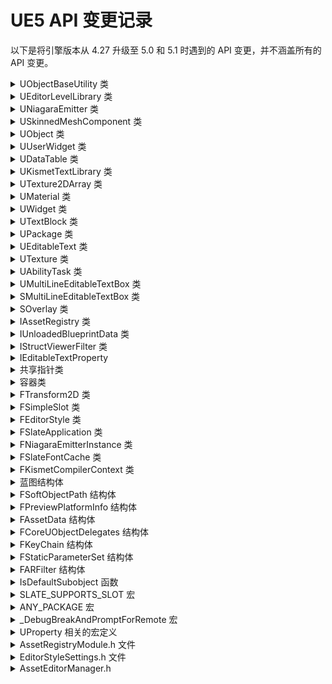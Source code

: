 # UE5 API 变更记录

以下是将引擎版本从 4\.27 升级至 5\.0 和 5\.1 时遇到的 API 变更，并不涵盖所有的 API 变更。


<details>

<summary>UObjectBaseUtility 类</summary>

`UObjectBaseUtility` 的声明请见 UObjectBaseUtility\.h。

+ `MarkPendingKill` 函数

    从 UE5\.0 开始被 `MarkAsGarbage` 函数所替代。

    ```cpp
    UObject* const Object;
    #if ENGINE_MAJOR_VERSION >= 5
        Object->MarkAsGarbage();
    #else
        Object->MarkPendingKill();
    #endif
    ```

+ `ClearPendingKill` 函数

    从 UE5\.0 被 `ClearGarbage` 函数所替代。

    ```cpp
    UObject* const Object;
    #if ENGINE_MAJOR_VERSION >= 5
        Object->ClearGarbage();
    #else
        Object->ClearPendingKill();
    #endif
    ```

+ `IsPendingKill` 函数

    从 UE5\.0 被全局函数 `IsValid` 或者 `GetValid` 所替代。这两个函数的定义请见 Object\.h。

    根据引擎的注释，除了以上两个函数外，还可以使用全局函数 `IsValidChecked`，功能类似于 `IsValid`。然而我们并不建议使用该函数，因为该函数内部存在断言，如果待检查的对象为空就会导致断言失败，从而引起崩溃。

    ```cpp
    UObject* const Object;
    #if ENGINE_MAJOR_VERSION >= 5
        // 或通过 GetValid(Object) 进行检查，Object 有效时返回 Object，反之返回空指针
        const bool bValid = IsValid(Object);
    #else
        const bool bValid = Object->IsPendingKill();
    #endif
    ```

</details>


<details>

<summary>UEditorLevelLibrary 类</summary>

`UEditorLevelLibrary` 的声明请见 EditorLevelLibrary\.h。

从 UE5\.0 开始，`UEditorLevelLibrary` 中的蓝图函数被移至各个 Subsystem 类中，这里举几个例子： 

+ `GetEditorWorld` 和 `GetGameWorld` 函数

    被移至 `UUnrealEditorSubsystem` 类中，请见 UnrealEditorSubsystem\.h。

    ```cpp
    // 以 GetEditorWorld 和 GetGameWorld 为例

    #if ENGINE_MAJOR_VERSION >= 5
        UWorld* EditorWorld = nullptr;
        UWorld* GameWorld = nullptr;
        if (UUnrealEditorSubsystem* const Subsystem = GEditor->GetEditorSubsystem<UUnrealEditorSubsystem>())
        {
            EditorWorld = Subsystem->GetEditorWorld();
            GameWorld = Subsystem->GetGameWorld();
        }
    #else
        UWorld* const EditorWorld = UEditorLevelLibrary::GetEditorWorld();
        UWorld* const GameWorld = UEditorLevelLibrary::GetGameWorld();
    #endif
    ```

+ `LoadLevel` 函数

    被移至 `ULevelEditorSubsystem` 类中，请见 LevelEditorSubsystem\.h。

</details>


<details>

<summary>UNiagaraEmitter 类</summary>

`UNiagaraEmitter` 的声明请见 NiagaraEmitter\.h。

+ `GetRenderers` 函数

    从 UE5\.1 开始，该函数被迁移到 `FVersionedNiagaraEmitterData` 结构体中。后者是 UE5\.1 新增的类型，在 `FNiagaraEmitterInstance` 类中可以通过 `GetCachedEmitterData` 函数来返回。

    `FVersionedNiagaraEmitterData` 的声明请见 NiagaraEmitter\.h，`FNiagaraEmitterInstance` 的声明请见 NiagaraEmitterInstance\.h。

    ```cpp
    const TSharedRef<FNiagaraEmitterInstance> Instance;
    #if ENGINE_MAJOR_VERSION == 5 && ENGINE_MINOR_VERSION >= 1 || ENGINE_MAJOR_VERSION > 5
        if (FVersionedNiagaraEmitterData* const EmitterData = Instance->GetCachedEmitterData())
        // 或者：
        // if (FVersionedNiagaraEmitterData* const EmitterData = Instance->GetCachedEmitter().GetEmitterData())
        {
            const TArray<UNiagaraRendererProperties*>& Renderers = EmitterData->GetRenderers();
        }
    #else
        if (UNiagaraEmitter* const Emitter = Instance->GetCachedEmitter())
        {
            const TArray<UNiagaraRendererProperties*>& Renderers = Emitter->GetRenderers();
        }
    #endif
    ```

+ `SimTarget` 属性

    从 UE5\.1 开始，该属性被迁移到 `FVersionedNiagaraEmitterData` 结构体中。

+ `bLocalSpace` 属性

    从 UE5\.1 开始，该属性被迁移到 `FVersionedNiagaraEmitterData` 结构体中。

</details>


<details>

<summary>USkinnedMeshComponent 类</summary>

`USkinnedMeshComponent` 的声明请见 SkinnedMeshComponent\.h。

+ `SetSkeletalMesh` 函数

    从 UE5\.1 开始被 `SetSkinnedAssetAndUpdate` 函数所替代。这对于派生类 `USkeletalMeshComponent` 也有影响。

    在派生类 `USkeletalMeshComponent` 中，`SetSkeletalMesh` 仍然可用，但是不再作为蓝图函数。

    ```cpp
    USkinnedMeshComponent* const SkinnedMeshComponent;
    USkeletalMeshComponent* const SkeletalMeshComponent;
    USkeletalMesh* const SkeletalMesh;
    #if ENGINE_MAJOR_VERSION == 5 && ENGINE_MINOR_VERSION >= 1 || ENGINE_MAJOR_VERSION > 5
        // 参数类型是 USkinnedAsset，但是因为 USkeletalMesh 是 USkinnedAsset 的派生类，所以可以直接传递
        SkinnedMeshComponent->SetSkinnedAssetAndUpdate(SkeletalMesh);

        // 蓝图函数调用，与 SetSkeletalMesh 等价
        SkeletalMeshComponent->SetSkinnedAssetAndUpdate(SkeletalMesh);
        // 非蓝图函数调用，与 SetSkinnedAssetAndUpdate 等价
        SkeletalMeshComponent->SetSkeletalMesh(SkeletalMesh);
    #else
        // 蓝图函数调用
        SkinnedMeshComponent->SetSkeletalMesh(SkeletalMesh);

        // 蓝图函数调用
        SkeletalMeshComponent->SetSkeletalMesh(SkeletalMesh);
    #endif
    ```

</details>


<details>

<summary>UObject 类</summary>

`UObject` 的声明请见 Object\.h。

+ `PreSave` 函数

    从 UE5\.0 开始，参数类型发生变化。

    ```cpp
    #if ENGINE_MAJOR_VERSION >= 5
        virtual void PreSave(const class ITargetPlatform* TargetPlatform);
    #else
        virtual void PreSave(FObjectPreSaveContext SaveContext);
    #endif
    ```

</details>


<details>

<summary>UUserWidget 类</summary>

`UUserWidget` 的声明请见 UserWidget\.h。

+ `DuplicateAndInitializeFromWidgetTree` 函数

    从 UE5\.1 开始，参数列表发生变化，相比旧版本多了一步合并子控件的操作。

    ```cpp
    UUserWidget* const UserWidget;
    UWidgetTree* const WidgetTree;
    // 需要额外合并的子控件，如果没有留空即可
    const TMap<FName, UWidget*> NamedSlotContentToMerge;
    #if ENGINE_MAJOR_VERSION == 5 && ENGINE_MINOR_VERSION >= 1 || ENGINE_MAJOR_VERSION > 5
        UserWidget->DuplicateAndInitializeFromWidgetTree(WidgetTree, NamedSlotContentToMerge);
    #else
        UserWidget->DuplicateAndInitializeFromWidgetTree(WidgetTree);
    #endif
    ```

</details>


<details>

<summary>UDataTable 类</summary>

`UDataTable` 的声明请见 DataTable\.h。

+ `GetRowStructName` 函数

    从 UE5\.1 开始被 `GetRowStructPathName` 函数所替代。

    ```cpp
    UDataTable* const DataTable;
    #if ENGINE_MAJOR_VERSION == 5 && ENGINE_MINOR_VERSION >= 1 || ENGINE_MAJOR_VERSION > 5
        const FString& PathName = DataTable->GetRowStructPathName().ToString();
    #else
        const FString& PathName = DataTable->GetRowStructName().ToString();
    #endif
    ```

</details>


<details>

<summary>UKismetTextLibrary 类</summary>

`UKismetTextLibrary` 的声明请见 KismetTextLibrary\.h。

+ `Conv_FloatToText` 函数

    从 UE5\.1 开始被 `Conv_DoubleToText` 函数所替代，后者是从 UE5\.0 开始新增的函数。

    ```cpp
    #if ENGINE_MAJOR_VERSION >= 5
        // 接收双精度浮点数
        const FText& Text = UKismetTextLibrary::Conv_DoubleToText(100.0, ERoundingMode::HalfToEven);
    #else
        // 接收单精度浮点数
        const FText& Text = UKismetTextLibrary::Conv_FloatToText(100.0f, ERoundingMode::HalfToEven);
    #endif
    ```

</details>


<details>

<summary>UTexture2DArray 类</summary>

`UTexture2DArray` 的声明请见 Texture2DArray\.h。

+ `InvadiateTextureSource` 函数

    从 UE5\.1 开始，该函数的命名被更正为 `InvalidateTextureSource`。

    ```cpp
    UTexture2DArray* const Array;
    #if ENGINE_MAJOR_VERSION == 5 && ENGINE_MINOR_VERSION >= 1 || ENGINE_MAJOR_VERSION > 5
        Array->InvalidateTextureSource();
    #else
        Array->InvadiateTextureSource();
    #endif
    ```

</details>


<details>

<summary>UMaterial 类</summary>

`UMaterial` 的声明请见 Source/Runtime/Engine/Classes/Materials/Material\.h。

+ `EditorComments`，`Expressions`，`ExpressionExecBegin`，`ExpressionExecEnd` 和 `ExpressionCollection` 属性

    从 UE5\.1 开始，这些属性被对应的 Get 函数所替代。例如 `Expressions` 属性改为通过 `GetExpressions` 函数来访问。

    ```cpp
    // 以 Expressions 属性为例

    UMaterial* const Material;
    #if WITH_EDITORONLY_DATA
    #if ENGINE_MAJOR_VERSION == 5 && ENGINE_MINOR_VERSION >= 1 || ENGINE_MAJOR_VERSION > 5
        const TArray<TObjectPtr<UMaterialExpression>>& Expressions = Material->GetExpressions();
    #else
        const TArray<TObjectPtr<UMaterialExpression>>& Expressions = Material->Expressions;
    #endif
    #endif
    ```

+ `ParameterGroupData`，`ExpressionCollection`，`BaseColor`，`Metallic`，`Specular`，`Roughness`，`Anisotropy`，`Normal`，`Tangent`，`EmissiveColor`，`Opacity`，`OpacityMask`，`WorldPositionOffset`，`SubsurfaceColor`，`ClearCoat`，`ClearCoatRoughness`，`AmbientOcclusion`，`Refraction`，`CustomizedUVs`，`MaterialAttributes`，`PixelDepthOffset`，`ShadingModelFromMaterialExpression` 和 `FrontMaterial` 属性

    从 UE5\.1 开始，这些属性被迁移至 `UMaterialEditorOnlyData` 结构体中。后者是 UE5\.1 新增的类型，在 `UMaterial` 中可以通过 `GetEditorOnlyData` 函数来访问。

    ```cpp
    // 以 ParameterGroupData 属性为例

    UMaterial* const Material;
    #if WITH_EDITORONLY_DATA
    #if ENGINE_MAJOR_VERSION == 5 && ENGINE_MINOR_VERSION >= 1 || ENGINE_MAJOR_VERSION > 5
        if (UMaterialEditorOnlyData* const MaterialData = Material->GetEditorOnlyData())
        {
            const TArray<FParameterGroupData>& ParameterGroupData = MaterialData->ParameterGroupData;
        }
    #else
        {
            const TArray<FParameterGroupData>& ParameterGroupData = Material->ParameterGroupData;
        }
    #endif
    #endif
    ```

</details>


<details>

<summary>UWidget 类</summary>

`UWidget` 的声明请见 Widget\.h。

+ `Visibility` 属性

    从 UE5\.1 开始不再支持直接访问，被 `GetVisibility` 和 `SetVisibility` 函数所替代。因为 `GetVisibility` 和 `SetVisibility` 在 UE4 和 UE5 中都有提供，所以不需要做版本兼容。

</details>


<details>

<summary>UTextBlock 类</summary>

`UTextBlock` 的声明请见 TextBlock\.h。

+ `Font` 属性

    从 UE5\.1 开始不再支持直接访问，被 `GetFont` 和 `SetFont` 函数所替代。

    ```cpp
    UTextBlock* const TextBlock;
    #if ENGINE_MAJOR_VERSION == 5 && ENGINE_MINOR_VERSION >= 1 || ENGINE_MAJOR_VERSION > 5
        const FSlateFontInfo& Font = TextBlock->GetFont();
        TextBlock->SetFont(Font);
    #else
        const FSlateFontInfo& Font = TextBlock->Font;
        TextBlock->Font = Font;
    #endif
    ```

</details>


<details>

<summary>UPackage 类</summary>

`UPackage` 的声明请见 Package\.h。

+ `FileName` 属性

    从 UE5\.0 开始被 `GetLoadedPath` 函数所替代。

    ```cpp
    UPackage* const Package;
    #if ENGINE_MAJOR_VERSION >= 5
        const FName& FileName = Package->FileName;
    #else
        const FPackagePath& PackagePath = Package->GetLoadedPath();
    #endif
    ```

+ `SavePackage` 函数

    从 UE5\.0 开始增加了含有 `FSavePackageArgs` 类型参数的重载，并要求改用这个重载。`FSavePackageArgs` 的声明请见 SavePackage\.h。

    ```cpp
    UPackage* const Package;
    UObject* const ObjectToSave;
    const TCHAR* const FileName;
    const EObjectFlags TopLevelFlags;
    FOutputDevice* const Error;
    const bool bForceByteSwapping;
    const bool bWarnOfLongFilename;
    const uint32 SaveFlags;
    #if ENGINE_MAJOR_VERSION >= 5
        FSavePackageArgs SaveArgs;
        SaveArgs.TopLevelFlags = TopLevelFlags;
        SaveArgs.Error = Error;
        SaveArgs.bForceByteSwapping = bForceByteSwapping;
        SaveArgs.bWarnOfLongFilename = bWarnOfLongFilename;
        SaveArgs.SaveFlags = SaveFlags;
        UPackage::SavePackage(Package, ObjectToSave, Filename, SaveArgs);
    #else
        UPackage::SavePackage(Package, ObjectToSave, TopLevelFlags, Filename, Error, nullptr, bForceByteSwapping, bWarnOfLongFilename, SaveFlags);
    #endif
    ```

</details>


<details>

<summary>UEditableText 类</summary>

`UEditableText` 的声明请见 EditableText\.h。

+ `HintText` 属性

    从 UE5\.1 开始不再支持直接访问，被 `GetHintText` 和 `SetHintText` 函数所替代。

    ```cpp
    UEditableText* const EditableText;
    #if ENGINE_MAJOR_VERSION == 5 && ENGINE_MINOR_VERSION >= 1 || ENGINE_MAJOR_VERSION > 5
        const FText& HintText = EditableText->GetHintText();
        EditableText->SetHintText(HintText);
    #else
        const FText& HintText = EditableText->HintText;
        EditableText->HintText =HintText;
    #endif
    ```

</details>


<details>

<summary>UTexture 类</summary>

`UTexture` 的声明请见 Source/Runtime/Engine/Classes/Engine/Texture\.h。

+ `bDitherMipMapAlpha` 属性

    从 UE5\.1 开始被移除，引擎没有指明替代的属性或函数。

    ```cpp
    // 只能在 UE5.0 或以下的版本中访问该属性
    #if ENGINE_MAJOR_VERSION == 5 && ENGINE_MINOR_VERSION < 1 || ENGINE_MAJOR_VERSION < 5
        UTexture* const Texture;
        const bool bDitherMipMapAlpha = !!Texture->bDitherMipMapAlpha;
    #endif
    ```

</details>


<details>

<summary>UAbilityTask 类</summary>

`UAbilityTask` 的声明请见 AbilityTask\.h。

+ `Ability` 属性

    从 UE5\.1 开始，`Ability` 的类型从 `UGameplayAbility*` 变为 `TObjectPtr<UGameplayAbility>`。

    ```cpp
    UAbilityTask* const AbilityTask;
    #if ENGINE_MAJOR_VERSION == 5 && ENGINE_MINOR_VERSION >= 1 || ENGINE_MAJOR_VERSION > 5
        UGameplayAbility* const Ability = AbilityTask->Ability.Get();
    #else
        UGameplayAbility* const Ability = AbilityTask->Ability;
    #endif
    ```

+ `AbilitySystemComponent`

    从 UE5\.1 开始，`AbilitySystemComponent` 的类型从 `UAbilitySystemComponent*` 变为 `TWeakObjectPtr<UAbilitySystemComponent>`。

    ```cpp
    UAbilityTask* const AbilityTask;
    #if ENGINE_MAJOR_VERSION == 5 && ENGINE_MINOR_VERSION >= 1 || ENGINE_MAJOR_VERSION > 5
        UAbilitySystemComponent* const ASC = AbilityTask->AbilitySystemComponent.Get();
    #else
        UAbilitySystemComponent* const ASC = AbilityTask->AbilitySystemComponent;
    #endif
    ```

</details>


<details>

<summary>UMultiLineEditableTextBox 类</summary>

`UMultiLineEditableTextBox` 的声明请见 MultiLineEditableTextBox\.h。

+ `TextStyle` 属性

    从 UE5\.1 开始被废弃，其功能被整合在 `WidgetStyle` 属性中。

    ```cpp
    UMultiLineEditableTextBox* const TextBox;
    #if ENGINE_MAJOR_VERSION == 5 && ENGINE_MINOR_VERSION >= 1 || ENGINE_MAJOR_VERSION > 5
        const FTextBlockStyle& TextStyle = TextBox->WidgetStyle.TextStyle;
        TextBox->WidgetStyle.TextStyle = TextStyle;
    #else
        const FTextBlockStyle& TextStyle = TextBox->TextStyle;
        TextBox->TextStyle = TextStyle;
    #endif
    ```

</details>


<details>

<summary>SMultiLineEditableTextBox 类</summary>

`SMultiLineEditableTextBox` 的声明请见 SMultiLineEditableTextBox\.h。

+ `TextStyle` 属性

    从 UE5\.2 开始被废弃。其功能被整合在 `Style` 属性中。

    ```cpp
    const TSharedRef<SMultiLineEditableTextBox> TextBox;
    #if ENGINE_MAJOR_VERSION == 5 && ENGINE_MINOR_VERSION >= 1 || ENGINE_MAJOR_VERSION > 5
        const FTextBlockStyle& TextStyle = TextBox->Style.TextStyle;
        TextBox->Style.TextStyle = TextStyle;
    #else
        const FTextBlockStyle& TextStyle = TextBox->TextStyle;
        TextBox->TextStyle = TextStyle;
    #endif
    ```

</details>


<details>

<summary>SOverlay 类</summary>

`SOverlay` 的声明请见 SOverlay\.h。

+ `ZOrder` 属性

    从 UE5\.0 开始不再支持直接访问，被 `SetZOrder` 和 `GetZOrder` 函数所替代。

    ```cpp
    const TSharedRef<SOverlay> Overlay;
    #if ENGINE_MAJOR_VERSION >= 5
        // Get
        const int32 ZOrder = Overlay->ZOrder;
        // Set
        Overlay->ZOrder = ZOrder;
    #else
        // Get
        const int32 ZOrder = Overlay->GetZOrder();
        // Set
        Overlay->SetZOrder(ZOrder);
    #endif
    ```

</details>


<details>

<summary>IAssetRegistry 类</summary>

`IAssetRegistry` 的声明请见 IAssetRegistry\.h。

+ `GetAssetByObjectPath` 函数

    从 UE5\.1 开始，参数类型发生变化。

    ```cpp
    const FString ObjectPath;
    #if ENGINE_MAJOR_VERSION == 5 && ENGINE_MINOR_VERSION >= 1 || ENGINE_MAJOR_VERSION > 5
        const FAssetData& AssetData = IAssetRegistry::Get()->GetAssetByObjectPath(FSoftObjectPath(ObjectPath));
    #else
        const FAssetData& AssetData = IAssetRegistry::Get()->GetAssetByObjectPath(FName(ObjectPath));
    #endif
    ```

</details>


<details>

<summary>IUnloadedBlueprintData 类</summary>

`IUnloadedBlueprintData` 的声明请见 ClassViewerFilter\.h。

+ `GetClassPath` 函数

    从 UE5\.1 开始被 `GetClassPathName` 函数所替代。

    ```cpp
    const TSharedRef<IUnloadedBlueprintData> BlueprintData;
    #if ENGINE_MAJOR_VERSION == 5 && ENGINE_MINOR_VERSION >= 1 || ENGINE_MAJOR_VERSION > 5
        // 从 UE5.1 开始，引擎要求避免使用 FName 作为路径变量的类型
        const FString& ClassPath = BlueprintData->GetClassPathName().ToString();
    #else
        const FString& ClassPath = BlueprintData->GetClassPath().ToString();
    #endif
    ```

</details>


<details>

<summary>IStructViewerFilter 类</summary>

`IStructViewerFilter` 的声明请见 StructViewerFilter\.h。

+ `IsUnloadedStructAllowed` 函数

    从 UE5\.1 开始，参数列表发生变化。`InStructPath` 参数的类型从 `FName` 变为 `const FSoftObjectPath&`。

    ```cpp
    #if ENGINE_MAJOR_VERSION == 5 && ENGINE_MINOR_VERSION >= 1 || ENGINE_MAJOR_VERSION > 5
        virtual bool IsUnloadedStructAllowed(const FStructViewerInitializationOptions& InInitOptions, const FSoftObjectPath& InStructPath, TSharedRef<class FStructViewerFilterFuncs> InFilterFuncs);
    #else
        virtual bool IsUnloadedStructAllowed(const FStructViewerInitializationOptions& InInitOptions, FName InStructPath, TSharedRef<class FStructViewerFilterFuncs> InFilterFuncs);
    #endif
    ```

</details>


<details>

<summary>IEditableTextProperty</summary>

`IEditableTextProperty` 的声明请见 STextPropertyEditableTextBox\.h。

+ `RequestRefresh` 函数

    从 UE5\.1 开始被移除。此前这个函数只在 `IEditableTextProperty` 的 `Tick` 函数中被调用，而在 UE5\.1 中 `Tick` 函数也被移除。

    ```cpp
    #if ENGINE_MAJOR_VERSION == 5 && ENGINE_MINOR_VERSION < 1 || ENGINE_MAJOR_VERSION < 5
        virtual void RequestRefresh() override;
    #endif
    ```

</details>


<details>

<summary>共享指针类</summary>

各种共享指针类的声明请见 SharedPointer\.h。

从 UE5\.1 开始，`TSharedRef`，`TSharedPtr`，`TWeakPtr` 和 `TSharedFromThis` 类相关的函数大部分带有 `[[nodiscard]]` 属性，这是一种 C\+\+17 标准下的语法，调用带有这种属性的函数时，其返回值不应该被丢弃，否则会出现编译警告或者错误。

```cpp
// 以 TSharedRef 为例

TSharedRef<SWidget> WidgetRef;
#if ENGINE_MAJOR_VERSION == 5 && ENGINE_MINOR_VERSION >= 1 || ENGINE_MAJOR_VERSION > 5
    // 丢弃返回值的写法，会出现编译警告或者错误
    WidgetRef.Get();
    // 规范的写法
    SWidget& Widget = WidgetRef.Get();
#else
    // 丢弃返回值的写法，可以正常通过编译
    WidgetRef.Get();
    // 规范的写法
    SWidget& Widget = WidgetRef.Get();
#endif
```

</details>


<details>

<summary>容器类</summary>

从 UE5\.0 开始，`TArray`，`TList`，`TSet` 和 `TMap` 这四种常用的泛型容器类型增加了判断容器是否为空的函数 `IsEmpty`。

```cpp
const TArray<uint8> Array;
const TList<uint8> List;
const TSet<uint8> Set;
const TMap<uint8, uint8> Map;
#if ENGINE_MAJOR_VERSION >= 5
    if (Array.IsEmpty())
    {
        // 数组为空
    }
    if (List.IsEmpty())
    {
        // 链表为空
    }
    if (Set.IsEmpty())
    {
        // 集合为空
    }
    if (Map.IsEmpty())
    {
        // 字典为空
    }
#else
    if (Array.Num() <= 0)
    {
        // 数组为空
    }
    if (List.Num() <= 0)
    {
        // 链表为空
    }
    if (Set.Num() <= 0)
    {
        // 集合为空
    }
    if (Map.Num() <= 0)
    {
        // 字典为空
    }
#endif
```

</details>


<details>

<summary>FTransform2D 类</summary>

`FTransform2D` 类的声明请见 TransformCalculus2D\.h。

从 UE5\.1 开始，`FTransform2D` 重定向至 `FTransform2f` 类，而不再是单独实现的类。

</details>


<details>

<summary>FSimpleSlot 类</summary>

`FSimpleSlot` 的声明请见 Children\.h。

从 UE5\.0 开始被 `FSingleWidgetChildrenWithBasicLayoutSlot` 类所替代。注意引擎的注释是错的，并不存在 `FSingleWidgetChildrenWithSimpleSlot` 类。

```cpp
#if ENGINE_MAJOR_VERSION >= 5
    FSingleWidgetChildrenWithBasicLayoutSlot Slot;
#else
    FSimpleSlot Slot;
#endif
```

</details>


<details>

<summary>FEditorStyle 类</summary>

`FEditorStyle` 的声明请见 EditorStyleSet\.h。

从 UE5\.0 开始，`FEditorStyle` 类中除 `ResetToDefault` 外的所有公开函数，全部可以改为通过 `FAppStyle` 类来调用，从 UE5\.1 开始要求必须通过 `FAppStyle` 类来调用。

```cpp
// 获取样式数据的单例
#if ENGINE_MAJOR_VERSION >= 5
    const ISlateStyle& Style = FAppStyle::Get();
#else
    const ISlateStyle& Style = FEditorStyle::Get();
#endif
```

</details>


<details>

<summary>FSlateApplication 类</summary>

`FSlateApplication` 的声明请见 SlateApplication\.h。

+ `OnTouchStarted` 函数

    从 UE5\.1 开始参数列表发生变化，`ControllerId` 参数被移除，取而代之的是一个 `FPlatformUserId` 类型的参数 `PlatformUserId` 和一个 `FInputDeviceId` 类型的参数 `DeviceId`。`FPlatformUserId` 和 `FInputDeviceId` 结构体的声明请见 CoreMiscDefines\.h。

    ```cpp
    FSlateApplication& Application = FSlateApplication::Get();
    const TSharedPtr<FGenericWindow> Window;
    const FVector2D TouchPoint;
    #if ENGINE_MAJOR_VERSION == 5 && ENGINE_MINOR_VERSION >= 1 || ENGINE_MAJOR_VERSION > 5
        /**
        * 直至 UE5.2，第5个参数 PlatformUserId 在 OnTouchStarted 函数中并没有引用，无法得知它的作用，因此可以传递一个任意的 FPlatformUserId
        * 第6个参数 DeviceId 替代了 UE5.0 及之前版本的 ControllerId 参数，需要通过原本的 ControllerId 参数来构建一个 FInputDeviceId 进行传递
        */
        if (Application.OnTouchStarted(Window, TouchPoint, 1.0f, 0, FPlatformUserId::CreateFromInternalId(0), FInputDeviceId::CreateFromInternalId(0)))
        {
            // 触摸事件开始
        }
    #else
        if (Application.OnTouchStarted(Window, TouchPoint, 1.0f, 0, 0))
        {
            // 触摸事件开始
        }
    #endif
    ```

+ `OnTouchEnded` 函数

    变化同 `OnTouchStarted` 函数。

+ `OnControllerAnalog` 函数

    变化同 `OnTouchStarted` 函数

</details>


<details>

<summary>FNiagaraEmitterInstance 类</summary>

`FNiagaraEmitterInstance` 的声明请见 NiagaraEmitterInstance\.h。

+ `GetCachedEmitter` 函数

    从 UE5\.1 开始，返回值的类型从 `UNiagaraEmitter*` 变为 `FVersionedNiagaraEmitter`。后者是 UE5\.1 新增的类型，声明请见 NiagaraTypes\.h。

    ```cpp
    const TSharedRef<FNiagaraEmitterInstance> Instance;
    #if ENGINE_MAJOR_VERSION == 5 && ENGINE_MINOR_VERSION >= 1 || ENGINE_MAJOR_VERSION > 5
        UNiagaraEmitter* const Emitter = Instance->GetCachedEmitter().Emitter;
    #else
        UNiagaraEmitter* const Emitter = Instance->GetCachedEmitter();
    #endif
    ```

</details>


<details>

<summary>FSlateFontCache 类</summary>

`FSlateFontCache` 的声明请见 FontCache\.h。

+ `GetOverflowEllipsisText` 函数

    该函数从 UE5\.0 开始新增，从 UE5\.1 开始被 `ShapeOverflowEllipsisText` 函数所替代。按照引擎的注释，替代者是 `FShapedTextCache` 类的 `FindOrAddOverflowEllipsisText` 函数，然而这个函数与 `GetOverflowEllipsisText` 的差异过大，因此建议使用 `ShapeOverflowEllipsisText` 函数。

    ```cpp
    #if ENGINE_MAJOR_VERSION >= 5
        FSlateFontCache FontCache;
        const FSlateFontInfo FontInfo;
        const float FontScale;
    #if ENGINE_MINOR_VERSION >= 1
        const FShapedGlyphSequencePtr& TextPtr = FontCache.ShapeOverflowEllipsisText(FontInfo, FontScale);
    #else
        const FShapedGlyphSequencePtr& TextPtr = FontCache.GetOverflowEllipsisText(FontInfo, FontScale);
    #endif
    #endif
    ```

</details>


<details>

<summary>FKismetCompilerContext 类</summary>

`FKismetCompilerContext` 的声明请见 KismetCompiler\.h。

+ `OnPostCDOCompiled` 函数

    从 UE5\.1 开始，参数列表发生变化。

    ```cpp
    #if ENGINE_MAJOR_VERSION == 5 && ENGINE_MINOR_VERSION >= 1 || ENGINE_MAJOR_VERSION > 5
        virtual void OnPostCDOCompiled(const UObject::FPostCDOCompiledContext& Context);
    #else
        virtual void OnPostCDOCompiled();
    #endif
    ```

</details>


<details>

<summary>蓝图结构体</summary>

从 UE5\.0 开始，引擎要求必须为蓝图结构体中的蓝图属性赋予初始值。如果一个蓝图属性没有被赋予初始值，并且它的类型不是对象类型，或者是不含默认构造函数的对象类型，那么引擎在启动后就会在控制台中输出错误。输出的错误是以蓝图属性为单位的，每当检查到一条没有被赋予初始值的蓝图属性，就会输出一条错误。

示例：

```cpp
USTRUCT()
struct MYPROJECT_API FMyBPStruct
{
    GENERATED_USTRUCT_BODY()

    // 有错误，引擎在控制台中输出 "LogClass: Error: FloatProperty FMyBPStruct::FloatValue is not initialized properly. Module:MyProject File:Public/MyBPStruct.h"
    UPROPERTY(BlueprintReadWrite, EditAnywhere)
    float FloatValue;

    // 没有错误，IntValue 的初始值是 0
    UPROPERTY(BlueprintReadWrite, EditAnywhere)
    int32 IntValue = 0;

    // 没有错误，FName 类型含有默认构造函数，初始值是 NAME_None
    UPROPERTY(BlueprintReadWrite, EditAnywhere)
    FName NameValue;
};
```

赋予初始值的方式有以下两种：

+ 声明时指定初始值

    ```cpp
    USTRUCT()
    struct MYPROJECT_API FMyBPStruct
    {
        GENERATED_USTRUCT_BODY()

        // 声明 FloatValue 时指定初始值是 0
        UPROPERTY(BlueprintReadWrite, EditAnywhere)
        float FloatValue = 0.0f;
    };
    ```

+ 定义构造函数

    ```cpp
    USTRUCT()
    struct MYPROJECT_API FMyBPStruct
    {
        GENERATED_USTRUCT_BODY()

        UPROPERTY(BlueprintReadWrite, EditAnywhere)
        float FloatValue;

        // 通过构造函数指定 FloatValue 的初始值是 0
        FMyBPStruct()
            : FloatValue(0.0f)
        {

        }
    };
    ```

对于所属类型含有默认构造函数的蓝图属性，例如 `FName` 和 `FString`，尽管原则上不需要赋予它们初始值，但还是建议赋予它们初始值。一是和其他蓝图属性保持写法上的统一，二是提升代码的可读性，让其他开发人员更加明确各个蓝图属性被赋予的初始值。

</details>


<details>

<summary>FSoftObjectPath 结构体</summary>

`FSoftObjectPath` 的声明请见 SoftObjectPath\.h。

+ 构造函数

    从 UE5\.1 开始废弃了以 `FName` 类型作为路径参数的构造函数重载。

    ```cpp
    #if ENGINE_MAJOR_VERSION == 5 && ENGINE_MINOR_VERSION < 1 || ENGINE_MAJOR_VERSION < 5
        const FName AssetPath;
        // 重载版本1
        const FSoftObjectPath Path1(AsstPath);

        const FName AssetPathName;
        const FString SubPathString;
        // 重载版本2
        const FSoftObjectPath Path2(AssetPathName, SubPathString);
    #endif
    ```

+ `GetAssetPathName` 函数

    从 UE5\.1 开始被 `GetAssetPath` 函数所替代。

    ```cpp
    const FSoftObjectPath Path;
    #if ENGINE_MAJOR_VERSION == 5 && ENGINE_MINOR_VERSION >= 1 || ENGINE_MAJOR_VERSION > 5
        const FString& PathName = Path.GetAssetPath().ToString();
    #else
        const FString& PathName = Path.GetAssetPathName().ToString();
    #endif
    ```

+ `SetAssetPathName` 函数

    从 UE5\.1 开始被 `SetAssetPath` 函数所替代。

    注意直至 UE5\.2，`FSoftObjectPath` 实际上都尚未提供 `SetAssetPath` 函数，意味着仍然需要使用 `SetAssetPathName` 函数。

</details>


<details>

<summary>FPreviewPlatformInfo 结构体</summary>

`FPreviewPlatformInfo` 的声明请见 EditorEngine\.h。

+ 构造函数

    从 UE5\.1 开始，参数列表发生变化，增加了一个 `EShaderPlatform` 类型的参数 `InShaderPlatform` 和一个 `FName` 类型的参数 `InShaderPlatformName`。

    ```cpp
    #if ENGINE_MAJOR_VERSION == 5 && ENGINE_MINOR_VERSION >= 1 || ENGINE_MAJOR_VERSION > 5
        // 参数 InDeviceProfileName，InbPreviewFeatureLevelActive 和 InShaderPlatformName 分别使用默认值 NAME_None，false 和 NAME_None
        const FPreviewPlatformInfo Info(ERHIFeatureLevel::ES3_1, EShaderPlatform::SP_VULKAN_ES3_1_ANDROID, TEXT("Android"), TEXT("GLSL_ES3_1_ANDROID"));
    #else
        // 参数 InDeviceProfileName 和 InbPreviewFeatureLevelActive 分别使用默认值 NAME_None 和 false
        const FPreviewPlatformInfo Info(ERHIFeatureLevel::ES3_1, TEXT("Android"), TEXT("GLSL_ES3_1_ANDROID"));
    #endif
    ```

</details>


<details>

<summary>FAssetData 结构体</summary>

`FAssetData` 的声明请见 Source/Runtime/CoreUObject/Public/AssetRegistry/AssetData\.h。

+ `AssetClass` 属性

    从 UE5\.1 开始被 `AssetClassPath` 属性所替代，类型是 `FTopLevelAssetPath`。`FTopLevelAssetPath` 的声明请见 TopLevelAssetPath\.h。

    ```cpp
    const FAssetData AssetData;
    #if ENGINE_MAJOR_VERSION == 5 && ENGINE_MINOR_VERSION >= 1 || ENGINE_MAJOR_VERSION > 5
        // 从 UE5.1 开始，引擎要求避免使用 FName 作为路径变量的类型
        const FName& AssetClassName = AssetData.AssetClassPath.GetAssetName();
    #else
        const FString& AssetClassName = AssetData.AssetClass;
    #endif
    ```

+ `ObjectPath` 属性

    从 UE5\.1 开始被 `GetSoftObjectPath` 函数或者是 `GetObjectPathString` 函数所替代。

    ```cpp
    const FAssetData AssetData;
    #if ENGINE_MAJOR_VERSION == 5 && ENGINE_MINOR_VERSION >= 1 || ENGINE_MAJOR_VERSION > 5
        // 或通过 AssetData.GetSoftObjectPath() 得到一个 FSoftObjectPath 类型的变量
        const FString& ObjectPath = AssetData.GetObjectPathString();
    #else
        const FString& ObjectPath = AssetData.ObjectPath;
    #endif
    ```

</details>


<details>

<summary>FCoreUObjectDelegates 结构体</summary>

`FCoreUObjectDelegates` 的声明请见 UObjectGlobals\.h。

+ `OnObjectSaved` 属性

    从 UE5\.0 开始被 `OnObjectPreSaved` 属性所替代。

    ```cpp
    // 注意回调的参数列表有所变化
    #if ENGINE_MAJOR_VERSION >= 5
        FDelegateHandle Handle = FCoreUObjectDelegates::OnObjectPreSave.AddLambda([](UObject* const Object, const FObjectPreSaveContext Context) -> void
        {
            // ...
        });
    #else
        FDelegateHandle Handle = FCoreUObjectDelegates::OnObjectSaved.AddLambda([](UObject* const Object) -> void
        {
            // ...
        });
    #endif
    ```

</details>


<details>

<summary>FKeyChain 结构体</summary>

`FKeyChain` 的声明请见 KeyChainUtilities\.h。

+ `MasterEncryptionKey` 属性

    从 UE5\.1 开始不再支持直接访问，需要调用 `GetPrincipalEncryptionKey` 和 `FKeyChainSetPrincipalEncryptionKey` 函数。

    ```cpp
    FKeyChain KeyChain;
    #if ENGINE_MAJOR_VERSION == 5 && ENGINE_MINOR_VERSION >= 1 || ENGINE_MAJOR_VERSION > 5
        // Get
        const FNamedAESKey* const Key = KeyChain.GetPrincipalEncryptionKey();
        // Set
        KeyChain.SetPrincipalEncryptionKey(Key);
    #else
        // Get
        const FNamedAESKey* const Key = KeyChain.MasterEncryptionKey;
        // Set
        KeyChain.MasterEncryptionKey = Key;
    #endif
    ```

+ `EncryptionKeys` 属性

    从 UE5\.1 开始不再支持直接访问，需要调用 `GetEncryptionKeys` 和 `SetEncryptionKeys` 函数。

    ```cpp
    FKeyChain KeyChain;
    #if ENGINE_MAJOR_VERSION == 5 && ENGINE_MINOR_VERSION >= 1 || ENGINE_MAJOR_VERSION > 5
        // Get
        const TMap<FGuid, FNamedAESKey>& Keys = KeyChain.GetEncryptionKeys();
        // Set
        KeyChain.SetEncryptionKeys(Keys);
    #else
        // Get
        const TMap<FGuid, FNamedAESKey>& Keys = KeyChain.EncryptionKeys;
        // Set
        KeyChain.EncryptionKeys = Keys;
    #endif
    ```

+ `SigningKey` 属性

    从 UE5\.1 开始不再支持直接访问，需要调用 `GetSigningKey` 和 `SetSigningKey` 函数。

    ```cpp
    FKeyChain KeyChain;
    #if ENGINE_MAJOR_VERSION == 5 && ENGINE_MINOR_VERSION >= 1 || ENGINE_MAJOR_VERSION > 5
        // Get
        const FRSAKeyHandle& Key = KeyChain.GetSigningKey();
        // Set
        KeyChain.SetSigningKey(Key);
    #else
        // Get
        const FRSAKeyHandle& Key = KeyChain.SigningKey;
        // Set
        KeyChain.SigningKey = Key;
    #endif
    ```

</details>


<details>

<summary>FStaticParameterSet 结构体</summary>

`FStaticParameterSet` 的声明请见 StaticParameterSet\.h。

+ `StaticSwitchParameters` 属性

    从 UE5\.1 开始被移至 `FStaticParameterSetEditorOnlyData` 结构体中，并且要求在 `WITH_EDITORONLY_DATA` 宏的分支下使用。`FStaticParameterSetEditorOnlyData` 是 UE5\.1 新增的类型，声明请见 StaticParameterSet\.h。

    ```cpp
    FStaticParameterSet Set;
    #if ENGINE_MAJOR_VERSION == 5 && ENGINE_MINOR_VERSION >= 1 || ENGINE_MAJOR_VERSION > 5
    #if WITH_EDITORONLY_DATA
        TArray<FStaticSwitchParameter>& StaticSwitchParameters = Set.EditorOnly.StaticSwitchParameters;
    #endif
    #else
        TArray<FStaticSwitchParameter>& StaticSwitchParameters = Set.StaticSwitchParameters;
    #endif
    ```

+ `StaticComponentMaskParameters` 属性

    变化同 `StaticSwitchParameters` 属性。

    ```cpp
    FStaticParameterSet Set;
    #if ENGINE_MAJOR_VERSION == 5 && ENGINE_MINOR_VERSION >= 1 || ENGINE_MAJOR_VERSION > 5
    #if WITH_EDITORONLY_DATA
        TArray<FStaticComponentMaskParameter>& StaticComponentMaskParameters = Set.EditorOnly.StaticComponentMaskParameters;
    #endif
    #else
        TArray<FStaticComponentMaskParameter>& StaticComponentMaskParameters = Set.StaticComponentMaskParameters;
    #endif
    ```

+ `TerrainLayerWeightParameters` 属性

    变化同 `StaticSwitchParameters` 属性。

    ```cpp
    FStaticParameterSet Set;
    #if ENGINE_MAJOR_VERSION == 5 && ENGINE_MINOR_VERSION >= 1 || ENGINE_MAJOR_VERSION > 5
    #if WITH_EDITORONLY_DATA
        TArray<FStaticTerrainLayerWeightParameter>& TerrainLayerWeightParameters = Set.EditorOnly.TerrainLayerWeightParameters;
    #endif
    #else
        TArray<FStaticTerrainLayerWeightParameter>& TerrainLayerWeightParameters = Set.TerrainLayerWeightParameters;
    #endif
    ```

+ `MaterialLayers` 属性

    从 UE5\.1 开始，类型从 `FMaterialLayersFunctions` 变为 `FMaterialLayersFunctionsRuntimeData`。后者是 UE5\.1 新增的类型，声明请见 MaterialLayersFunctions\.h。

    ```cpp
    FStaticParameterSet Set;
    #if ENGINE_MAJOR_VERSION == 5 && ENGINE_MINOR_VERSION >= 1 || ENGINE_MAJOR_VERSION > 5
        FMaterialLayersFunctionsRuntimeData& MaterialLayers = Set.MaterialLayers;
    #else
        FMaterialLayersFunctions& MaterialLayers = Set.MaterialLayers;
    #endif
    ```

</details>


<details>

<summary>FARFilter 结构体</summary>

`FARFilter` 的声明请见 ARFilter\.h。

+ `ClassNames` 属性

    从 UE5\.1 开始被 `ClassPaths` 属性所替代，类型变为 `TArray<FTopLevelAssetPath>`。

    ```cpp
    FARFilter Filter;
    #if ENGINE_MAJOR_VERSION == 5 && ENGINE_MINOR_VERSION >= 1 || ENGINE_MAJOR_VERSION > 5
        TArray<FTopLevelAssetPath>& ClassPaths = Filter.ClassPaths;
    #else
        TArray<FName>& ClassNames = Filter.ClassNames;
    #endif
    ```

</details>


<details>

<summary>IsDefaultSubobject 函数</summary>

`IsDefaultSubobject` 的定义请见 UObjectBaseUtility\.cpp。

此前一个对象只要其 Outer 有效，并且 Outer 不是 CDO，该函数就会返回 true。而从 UE5\.1 开始，该函数的实现有所变化——除了满足前面提到的条件外，目标对象还必须不为 CDO，该函数才会返回 true。换言之，这个函数不能再用于判断一个对象是否为 CDO。

</details>


<details>

<summary>SLATE_SUPPORTS_SLOT 宏</summary>

`SLATE_SUPPORTS_SLOT` 的定义请见 DeclarativeSyntaxSupport\.h。

从 UE5\.0 开始被 `SLATE_SLOT_ARGUMENT` 宏所替代。

```cpp
#if ENGINE_MAJOR_VERSION >= 5
    SLATE_SUPPORTS_SLOT(FSimpleSlot)
#else
    /**
    * 注意从 UE5.0 开始改用 FSingleWidgetChildrenWithBasicLayoutSlot
    * ChildSlots 是成员变量的名称，可以自行指定
    */
    SLATE_SLOT_ARGUMENT(FSingleWidgetChildrenWithBasicLayoutSlot, ChildSlots)
#endif
```

</details>


<details>

<summary>ANY_PACKAGE 宏</summary>

`ANY_PACKAGE` 的定义请见 ObjectMacros\.h。

从 UE5\.1 开始被废弃。这个宏主要用于 `FindObject` 函数 `Outer` 参数的传递。从 UE5\.1 开始，引擎要求在调用 `FindObject` 函数时应当提供有效的 `Outer` 参数或者待查找对象的完整路径。`FindObject` 函数的声明请见 UObjectGlobals\.h。

```cpp
const TCHAR* const ObjectName;
#if ENGINE_MAJOR_VERSION == 5 && ENGINE_MINOR_VERSION >= 1 || ENGINE_MAJOR_VERSION > 5
    const FName ObjectPathName;
    const FTopLevelAssetPath ObjectPath(ObjectPathName);
    UObject* const Object = FindObject<UObject>(ObjectPath);
    // 如果能够提供有效的 Outer，就可以使用另一个重载: FindObject<UObject>(Outer, ObjectName);
#else
    UObject* const Object = FindObject<UObject>(ANY_PACKAGE, ObjectName);
#endif
```

> `ANY_PACKAGE` 本质上是 `reinterpret<UPackage*>(-1)`，并不等价于 `nullptr`，因此 `FindObject<UObject>(ANY_PACKAGE, ObjectName)` 绝对不能改写为 `FindObject<UObject>(nullptr, ObjectName)`；具体请见 `FindObject` 的实现

</details>


<details>

<summary>_DebugBreakAndPromptForRemote 宏</summary>

`_DebugBreakAndPromptForRemote` 的定义请见 AssertionMacros\.h。

从 UE5\.1 开始被 `UE_DEBUG_BREAK_AND_PROMPT_FOR_REMOTE` 宏所替代。

```cpp
#if ENGINE_MAJOR_VERSION == 5 && ENGINE_MINOR_VERSION >= 1 || ENGINE_MAJOR_VERSION > 5
    UE_DEBUG_BREAK_AND_PROMPT_FOR_REMOTE();
#else
    _DebugBreakAndPromptForRemote();
#endif
```

</details>


<details>

<summary>UProperty 相关的宏定义</summary>

从 UE4\.25 开始，各种蓝图属性类型宏定义的前缀从 'U' 改为 'F'，例如 `UProperty` 改为 `FProperty`。这些宏定义在 DefineUPropertyMacros\.h，作用是将 UnrealTypePrivate\.h 中定义的类型重定向至 UnrealType\.h 中定义的类型。DefineUPropertyMacros\.h 从 UE5\.1 开始被删除，意味着从 UE5\.1 开始，直接访问前缀为 'U' 的蓝图属性类型宏定义会出现编译错误。

```cpp
// 以 UProperty 和 FProperty 为例

#if ENGINE_MAJOR_VERSION >= 4 && ENGINE_MINOR_VERSION >= 25
    const FProperty* Property;
#else
    const UProperty* Property;
#endif
```

</details>


<details>

<summary>AssetRegistryModule.h 文件</summary>

从 UE5\.1 开始要求改用 `#include "AssetRegistry/AssetRegistryModule.h"` 而非 `#include "AssetRegistryModule.h"` 的写法来包含这个头文件。请见 Source/Runtime/AssetRegistry/Public/AssetRegistryModule\.h 和 Source/Runtime/AssetRegistry/Public/AssetRegistry/AssetRegistryModule\.h。

实际上，从 UE4 开始，这个头文件就有两份，其中 Source/Runtime/AssetRegistry/Public/AssetRegistryModule\.h 只是为了减小文件包含路径的长度，这个头文件即将被移除，因此需要改为包含 Source/Runtime/AssetRegistry/Public/AssetRegistry/AssetRegistryModule\.h。

</details>


<details>

<summary>EditorStyleSettings.h 文件</summary>

从 UE5\.1 开始，EditorStyleSettings\.h 文件从 EditorStyle 模块的 Public/Classes 目录移至 UnrealEd 模块的 Classes/Settings 目录。

```cpp
#if ENGINE_MAJOR_VERSION == 5 && ENGINE_MINOR_VERSION >= 1 || ENGINE_MAJOR_VERSION > 5
    // 需要依赖 UnrealEd 模块
    #include "Classes/Settings/EditorStyleSettings.h"
#else
    // 需要依赖 EditorStyle 模块
    #include "Classes/EditorStyleSettings.h"
#endif
```

</details>


<details>

<summary>AssetEditorManager.h</summary>

从 UE5\.0 开始，该文件被移除，`FAssetEditorManager` 类也随之被废弃。

```cpp
#if ENGINE_MAJOR_VERSION < 5
#include "Toolkits/AssetEditorManager.h"
#endif
```

</details>
